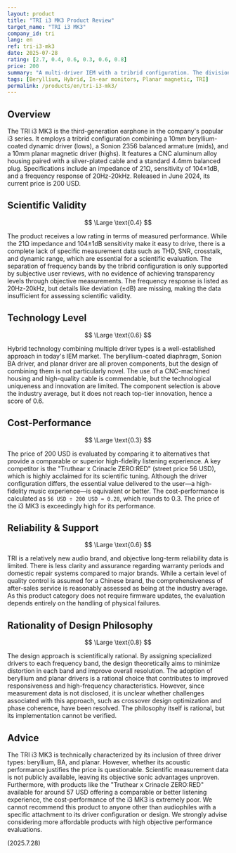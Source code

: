 ```yaml
---
layout: product
title: "TRI i3 MK3 Product Review"
target_name: "TRI i3 MK3"
company_id: tri
lang: en
ref: tri-i3-mk3
date: 2025-07-28
rating: [2.7, 0.4, 0.6, 0.3, 0.6, 0.8]
price: 200
summary: "A multi-driver IEM with a tribrid configuration. The division of roles for each driver is rational, but scientific validity is unknown due to undisclosed measurement data. Cost-performance is exceedingly low as cheaper alternatives offer a comparable listening experience."
tags: [Beryllium, Hybrid, In-ear monitors, Planar magnetic, TRI]
permalink: /products/en/tri-i3-mk3/
---
```

## Overview

The TRI i3 MK3 is the third-generation earphone in the company's popular i3 series. It employs a tribrid configuration combining a 10mm beryllium-coated dynamic driver (lows), a Sonion 2356 balanced armature (mids), and a 10mm planar magnetic driver (highs). It features a CNC aluminum alloy housing paired with a silver-plated cable and a standard 4.4mm balanced plug. Specifications include an impedance of 21Ω, sensitivity of 104±1dB, and a frequency response of 20Hz-20kHz. Released in June 2024, its current price is 200 USD.

## Scientific Validity

$$ \Large \text{0.4} $$

The product receives a low rating in terms of measured performance. While the 21Ω impedance and 104±1dB sensitivity make it easy to drive, there is a complete lack of specific measurement data such as THD, SNR, crosstalk, and dynamic range, which are essential for a scientific evaluation. The separation of frequency bands by the tribrid configuration is only supported by subjective user reviews, with no evidence of achieving transparency levels through objective measurements. The frequency response is listed as 20Hz-20kHz, but details like deviation (±dB) are missing, making the data insufficient for assessing scientific validity.

## Technology Level

$$ \Large \text{0.6} $$

Hybrid technology combining multiple driver types is a well-established approach in today's IEM market. The beryllium-coated diaphragm, Sonion BA driver, and planar driver are all proven components, but the design of combining them is not particularly novel. The use of a CNC-machined housing and high-quality cable is commendable, but the technological uniqueness and innovation are limited. The component selection is above the industry average, but it does not reach top-tier innovation, hence a score of 0.6.

## Cost-Performance

$$ \Large \text{0.3} $$

The price of 200 USD is evaluated by comparing it to alternatives that provide a comparable or superior high-fidelity listening experience. A key competitor is the "Truthear x Crinacle ZERO:RED" (street price 56 USD), which is highly acclaimed for its scientific tuning. Although the driver configuration differs, the essential value delivered to the user—a high-fidelity music experience—is equivalent or better. The cost-performance is calculated as `56 USD ÷ 200 USD ≈ 0.28`, which rounds to 0.3. The price of the i3 MK3 is exceedingly high for its performance.

## Reliability & Support

$$ \Large \text{0.6} $$

TRI is a relatively new audio brand, and objective long-term reliability data is limited. There is less clarity and assurance regarding warranty periods and domestic repair systems compared to major brands. While a certain level of quality control is assumed for a Chinese brand, the comprehensiveness of after-sales service is reasonably assessed as being at the industry average. As this product category does not require firmware updates, the evaluation depends entirely on the handling of physical failures.

## Rationality of Design Philosophy

$$ \Large \text{0.8} $$

The design approach is scientifically rational. By assigning specialized drivers to each frequency band, the design theoretically aims to minimize distortion in each band and improve overall resolution. The adoption of beryllium and planar drivers is a rational choice that contributes to improved responsiveness and high-frequency characteristics. However, since measurement data is not disclosed, it is unclear whether challenges associated with this approach, such as crossover design optimization and phase coherence, have been resolved. The philosophy itself is rational, but its implementation cannot be verified.

## Advice

The TRI i3 MK3 is technically characterized by its inclusion of three driver types: beryllium, BA, and planar. However, whether its acoustic performance justifies the price is questionable. Scientific measurement data is not publicly available, leaving its objective sonic advantages unproven. Furthermore, with products like the "Truthear x Crinacle ZERO:RED" available for around 57 USD offering a comparable or better listening experience, the cost-performance of the i3 MK3 is extremely poor. We cannot recommend this product to anyone other than audiophiles with a specific attachment to its driver configuration or design. We strongly advise considering more affordable products with high objective performance evaluations.

(2025.7.28)
